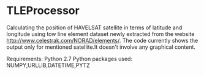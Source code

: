 # TLEProcessor
Calculating the position of HAVELSAT satellite in terms of latitude and longitude using tow line element dataset newly extracted from the website http://www.celestrak.com/NORAD/elements/. The code currently shows the output only for mentioned satellite.It doesn't involve any graphical content.

Requirements: Python 2.7
Python packages used: NUMPY,URLLIB,DATETIME,PYTZ

